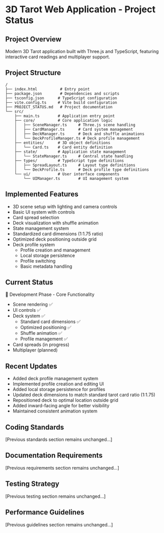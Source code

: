 # 3D Tarot Web Application - Project Status

## Project Overview
Modern 3D Tarot application built with Three.js and TypeScript, featuring interactive card readings and multiplayer support.

## Project Structure
```
/
├── index.html          # Entry point
├── package.json        # Dependencies and scripts
├── tsconfig.json      # TypeScript configuration
├── vite.config.ts     # Vite build configuration
├── PROJECT_STATUS.md   # Project documentation
└── src/
    ├── main.ts        # Application entry point
    ├── core/          # Core application logic
    │   ├── SceneManager.ts     # Three.js scene handling
    │   ├── CardManager.ts      # Card system management
    │   ├── DeckManager.ts      # Deck and shuffle animations
    │   └── DeckProfileManager.ts # Deck profile management
    ├── entities/      # 3D object definitions
    │   └── Card.ts    # Card entity definition
    ├── state/         # Application state management
    │   └── StateManager.ts     # Central state handling
    ├── types/         # TypeScript type definitions
    │   ├── SpreadLayout.ts     # Layout type definitions
    │   └── DeckProfile.ts      # Deck profile type definitions
    └── ui/            # User interface components
        └── UIManager.ts        # UI management system
```

## Implemented Features
- 3D scene setup with lighting and camera controls
- Basic UI system with controls
- Card spread selection
- Deck visualization with shuffle animation
- State management system
- Standardized card dimensions (1:1.75 ratio)
- Optimized deck positioning outside grid
- Deck profile system
  - Profile creation and management
  - Local storage persistence
  - Profile switching
  - Basic metadata handling

## Current Status
🚀 Development Phase - Core Functionality
- Scene rendering ✅
- UI controls ✅
- Deck system ✅
  - Standard card dimensions ✅
  - Optimized positioning ✅
  - Shuffle animation ✅
  - Profile management ✅
- Card spreads (in progress)
- Multiplayer (planned)

## Recent Updates
- Added deck profile management system
- Implemented profile creation and editing UI
- Added local storage persistence for profiles
- Updated deck dimensions to match standard tarot card ratio (1:1.75)
- Repositioned deck to optimal location outside grid
- Added inward-facing angle for better visibility
- Maintained consistent animation system

## Coding Standards
[Previous standards section remains unchanged...]

## Documentation Requirements
[Previous requirements section remains unchanged...]

## Testing Strategy
[Previous testing section remains unchanged...]

## Performance Guidelines
[Previous guidelines section remains unchanged...]
